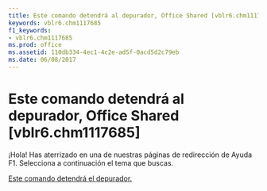 ```yaml
---
title: Este comando detendrá al depurador, Office Shared [vblr6.chm1117685]
keywords: vblr6.chm1117685
f1_keywords:
- vblr6.chm1117685
ms.prod: office
ms.assetid: 110db334-4ec1-4c2e-ad5f-0acd5d2c79eb
ms.date: 06/08/2017
---
```





# Este comando detendrá al depurador, Office Shared [vblr6.chm1117685]

¡Hola! Has aterrizado en una de nuestras páginas de redirección de Ayuda F1. Selecciona a continuación el tema que buscas.


 [Este comando detendrá el depurador.](http://msdn.microsoft.com/library/this-command-will-stop-the-debugger.%28Office.15%29.aspx)


